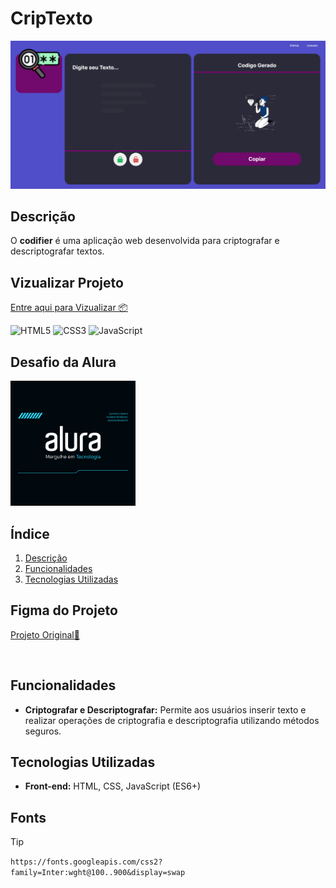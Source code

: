 # CripTexto
<img src="./Assets/Screenshots/01.png" alt="" />

## Descrição
O **codifier** é uma aplicação web desenvolvida para criptografar e descriptografar textos.

## Vizualizar Projeto
[Entre aqui para Vizualizar 📦]()

![HTML5](https://img.shields.io/badge/HTML5-E34F26?style=for-the-badge&logo=html5&logoColor=white)
![CSS3](https://img.shields.io/badge/CSS3-1572B6?style=for-the-badge&logo=css3&logoColor=white)
![JavaScript](https://img.shields.io/badge/JavaScript-F7DF1E?style=for-the-badge&logo=javascript&logoColor=black)


## Desafio da Alura
<img src="./Assets/Screenshots/07.png" width=200 alt="" />


## Índice
1. [Descrição](#descrição)
2. [Funcionalidades](#funcionalidades)
3. [Tecnologias Utilizadas](#tecnologias-utilizadas)

## Figma do Projeto 

[Projeto Original🔰](https://www.figma.com/design/tvFEYhVfZTjdJ5P24RGV21/Alura-Challenge---Desafio-1---L%C3%B3gica?node-id=0-1&t=IUGPCMTEk0xgJMEC-1)



<br>


## Funcionalidades

- **Criptografar e Descriptografar:** Permite aos usuários inserir texto e realizar operações de criptografia e descriptografia utilizando métodos seguros.

## Tecnologias Utilizadas

- **Front-end:** HTML, CSS, JavaScript (ES6+)

## Fonts 
>[!TIP]
>`https://fonts.googleapis.com/css2?family=Inter:wght@100..900&display=swap `

